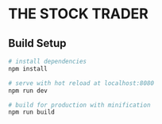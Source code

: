 # THE STOCK TRADER


## Build Setup

``` bash
# install dependencies
npm install

# serve with hot reload at localhost:8080
npm run dev

# build for production with minification
npm run build
```



